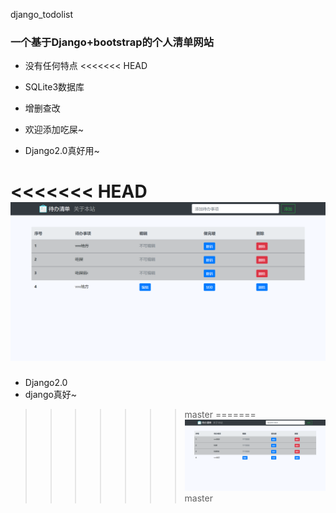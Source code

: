 django_todolist


### 一个基于Django+bootstrap的个人清单网站

- 没有任何特点
<<<<<<< HEAD

- SQLite3数据库

- 增删查改

- 欢迎添加吃屎~

- Django2.0真好用~

<<<<<<< HEAD
  ![主界面](.\img.png)
=======
- Django2.0
- django真好~
>>>>>>> master
=======
  ![主界面](http://github.com/onceonmydoor/django_todolist/raw/master/img.png)
>>>>>>> master
